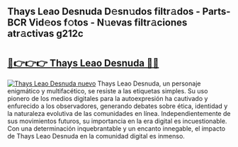 ## Thays Leao Desnuda D𝚎sn𝚞dos filtr𝚊dos - Parts-BCR Vid𝚎os f𝚘tos - N𝚞evas filtr𝚊ciones atr𝚊ctivas g212c

# <h2><a href="http://mbbeclo.tromn.icu/?c=Thays+Leao+Desnuda">🔗👉👉👉 Thays Leao Desnuda 🔗🔗</a></h2>

[![Thays Leao Desnuda nuevo](https://i.imgur.com/pEAQMta.gif)](http://mbbeclo.tromn.icu/?c=Thays+Leao+Desnuda)
Thays Leao Desnuda, un personaje enigmático y multifacético, se resiste a las etiquetas simples. Su uso pionero de los medios digitales para la autoexpresión ha cautivado y enfurecido a los observadores, generando debates sobre ética, identidad y la naturaleza evolutiva de las comunidades en línea. Independientemente de sus movimientos futuros, su importancia en la era digital es incuestionable. Con una determinación inquebrantable y un encanto innegable, el impacto de Thays Leao Desnuda en la comunidad digital es inmenso.
